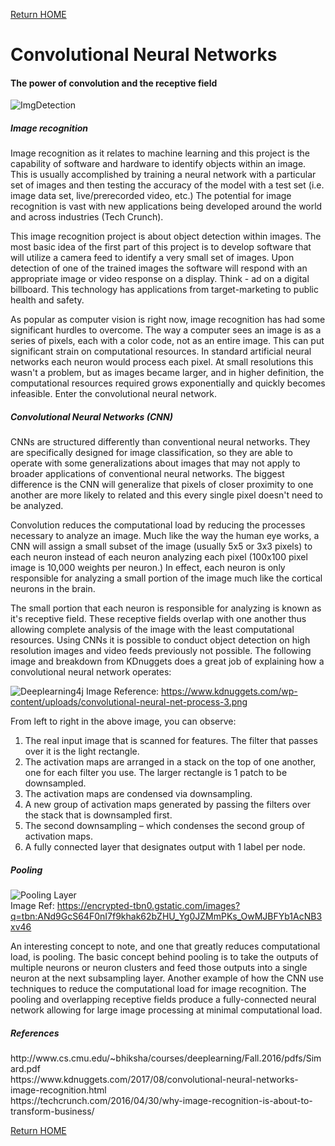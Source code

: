 [Return HOME](https://joshbutch.github.io)

<h1>Convolutional Neural Networks</h1>
<h4>The power of convolution and the receptive field</h4>

![ImgDetection](https://recast.ai/blog/wp-content/uploads/2017/03/google-image-recognition-tech.jpg)

<h5>Image recognition</h5>

Image recognition as it relates to machine learning and this project is the capability of software and hardware to identify objects within an image.  This is usually accomplished by training a neural network with a particular set of images and then testing the accuracy of the model with a test set (i.e. image data set, live/prerecorded video, etc.)  The potential for image recognition is vast with new applications being developed around the world and across industries (Tech Crunch).<p>

This image recognition project is about object detection within images.  The most basic idea of the first part of this project is to develop software that will utilize a camera feed to identify a very small set of images.  Upon detection of one of the trained images the software will respond with an appropriate image or video response on a display.  Think - ad on a digital billboard.  This technology has applications from target-marketing to public health and safety.<p>

As popular as computer vision is right now, image recognition has had some significant hurdles to overcome.  The way a computer sees an image is as a series of pixels, each with a color code, not as an entire image.  This can put significant strain on computational resources. In standard artificial neural networks each neuron would process each pixel.  At small resolutions this wasn't a problem, but as images became larger, and in higher definition, the computational resources required grows exponentially and 
quickly becomes infeasible.  Enter the convolutional neural network.<p>

<h5>Convolutional Neural Networks (CNN)</h5>

CNNs are structured differently than conventional neural networks.  They are specifically designed for image classification, so they are able to operate with some generalizations about images that may not apply to broader applications of conventional neural networks.  The biggest difference is the CNN will generalize that pixels of closer proximity to one another are more likely to related and this every single pixel doesn't need to be analyzed.

Convolution reduces the computational load by reducing the processes necessary to analyze an image.  Much like the way the human eye works, a CNN will assign a small subset of the image (usually 5x5 or 3x3 pixels) to each neuron instead of each neuron analyzing each pixel (100x100 pixel image is 10,000 weights per neuron.)  In effect, each neuron is only responsible for analyzing a small portion of the image much like the cortical neurons in the brain.  

The small portion that each neuron is responsible for analyzing is known as it's receptive field.  These receptive fields overlap with one another thus allowing complete analysis of the image with the least computational resources.  Using CNNs it is possible to conduct object detection on high resolution images and video feeds previously not possible.  The following image and breakdown from KDnuggets does a great job of explaining how a convolutional neural network operates:

![Deeplearning4j](https://www.kdnuggets.com/wp-content/uploads/convolutional-neural-net-process-3.png)
Image Reference: https://www.kdnuggets.com/wp-content/uploads/convolutional-neural-net-process-3.png

From left to right in the above image, you can observe:

1. The real input image that is scanned for features. The filter that passes over it is the light rectangle.<br>
2. The activation maps are arranged in a stack on the top of one another, one for each filter you use. The larger rectangle is 1 patch to be downsampled.
3. The activation maps are condensed via downsampling.
4. A new group of activation maps generated by passing the filters over the stack that is downsampled first.
5. The second downsampling – which condenses the second group of activation maps.
6. A fully connected layer that designates output with 1 label per node.

<h5>Pooling</h5>

![Pooling Layer](https://encrypted-tbn0.gstatic.com/images?q=tbn:ANd9GcS64F0nI7f9khak62bZHU_Yg0JZMmPKs_OwMJBFYb1AcNB3xv46)<br>
Image Ref: https://encrypted-tbn0.gstatic.com/images?q=tbn:ANd9GcS64F0nI7f9khak62bZHU_Yg0JZMmPKs_OwMJBFYb1AcNB3xv46

An interesting concept to note, and one that greatly reduces computational load, is pooling.  The basic concept behind pooling is to take the outputs of multiple neurons or neuron clusters and feed those outputs into a single neuron at the next subsampling layer.  Another example of how the CNN use techniques to reduce the computational load for image recognition.  The pooling and overlapping receptive fields produce a fully-connected neural network allowing for large image processing at minimal computational load.

<h5>References</h5>
http://www.cs.cmu.edu/~bhiksha/courses/deeplearning/Fall.2016/pdfs/Simard.pdf<br>
https://www.kdnuggets.com/2017/08/convolutional-neural-networks-image-recognition.html<br>
https://techcrunch.com/2016/04/30/why-image-recognition-is-about-to-transform-business/<br>

[Return HOME](https://joshbutch.github.io)
